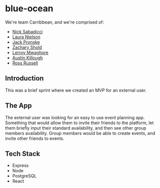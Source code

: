 # blue-ocean

We're team Carribbean, and we're comprised of:

- [Nick Sabadicci](https://github.com/Symbuh)
- [Laura Nielson](https://github.com/VioletGlen)
- [Jack Pronske](https://github.com/jackpronske/)
- [Zachary Shold](https://github.com/Prollux/)
- [Lerroy Mwaghore](https://github.com/lmwaghore)
- [Austin Killough](https://github.com/austinbkillo)
- [Ross Russell](https://github.com/wolfshirts)

## Introduction

This was a brief sprint where we created an MVP for an external user.

## The App

The external user was looking for an easy to use event planning app. Something that would allow them to invite their friends to the platform, let them briefly input their standard availability, and then see other group members availability. Group members would be able to create events, and invite other friends to events.

## Tech Stack

- Express
- Node
- PostgreSQL
- React

